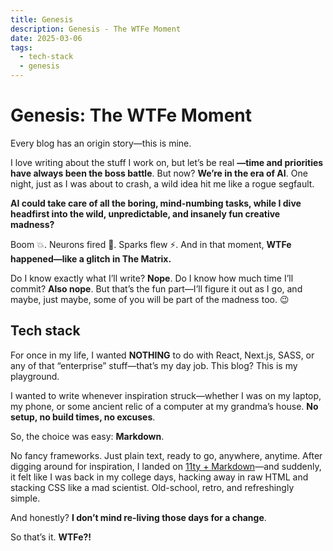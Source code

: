 ```yaml
---
title: Genesis
description: Genesis - The WTFe Moment
date: 2025-03-06
tags:
  - tech-stack
  - genesis
---
```


# Genesis: The WTFe Moment

Every blog has an origin story—this is mine.

I love writing about the stuff I work on, but let’s be real **—time and priorities have always been the boss battle**. But now? **We’re in the era of AI**. One night, just as I was about to crash, a wild idea hit me like a rogue segfault.

**AI could take care of all the boring, mind-numbing tasks, while I dive headfirst into the wild, unpredictable, and insanely fun creative madness?**

Boom 💥. Neurons fired 🧠. Sparks flew ⚡. And in that moment, **WTFe happened—like a glitch in The Matrix.**

Do I know exactly what I’ll write? **Nope**. Do I know how much time I’ll commit? **Also nope**. But that’s the fun part—I’ll figure it out as I go, and maybe, just maybe, some of you will be part of the madness too. 😉

## Tech stack
For once in my life, I wanted **NOTHING** to do with React, Next.js, SASS, or any of that “enterprise” stuff—that’s my day job. This blog? This is my playground.

I wanted to write whenever inspiration struck—whether I was on my laptop, my phone, or some ancient relic of a computer at my grandma’s house. **No setup, no build times, no excuses**.

So, the choice was easy: **Markdown**.

No fancy frameworks. Just plain text, ready to go, anywhere, anytime. After digging around for inspiration, I landed on [11ty + Markdown](https://www.11ty.dev/docs/languages/markdown/)—and suddenly, it felt like I was back in my college days, hacking away in raw HTML and stacking CSS like a mad scientist. Old-school, retro, and refreshingly simple.

And honestly? **I don’t mind re-living those days for a change**.

So that’s it. **WTFe?!**

